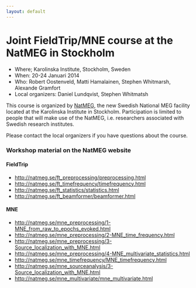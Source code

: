 ```yaml
---
layout: default
---
```


# Joint FieldTrip/MNE course at the NatMEG in Stockholm

*  Where; Karolinska Institute, Stockholm, Sweden
*  When: 20-24 Januari 2014
*  Who: Robert Oostenveld, Matti Hamalainen, Stephen Whitmarsh, Alexande Gramfort
*  Local organizers: Daniel Lundqvist, Stephen Whitmatsh

This course is organized by [NatMEG](http://www.natmeg.se), the new Swedish National MEG facility located at the Karolinska Institute in Stockholm. Participation is limited to people that will make use of the NatMEG, i.e. researchers associated with Swedish research institutes.

Please contact the local organizers if you have questions about the course.

### Workshop material on the NatMEG website

#### FieldTrip

*  http://natmeg.se/ft_preprocessing/preprocessing.html
*  http://natmeg.se/ft_timefrequency/timefrequency.html
*  http://natmeg.se/ft_statistics/statistics.html
*  http://natmeg.se/ft_beamformer/beamformer.html

#### MNE

*  http://natmeg.se/mne_preprocessing/1-MNE_from_raw_to_epochs_evoked.html
*  http://natmeg.se/mne_preprocessing/2-MNE_time_frequency.html
*  http://natmeg.se/mne_preprocessing/3-Source_localization_with_MNE.html
*  http://natmeg.se/mne_preprocessing/4-MNE_multivariate_statistics.html
*  http://natmeg.se/mne_timefrequency/MNE_timefrequency.html
*  http://natmeg.se/mne_sourceanalysis/3-Source_localization_with_MNE.html
*  http://natmeg.se/mne_multivariate/mne_multivariate.html
